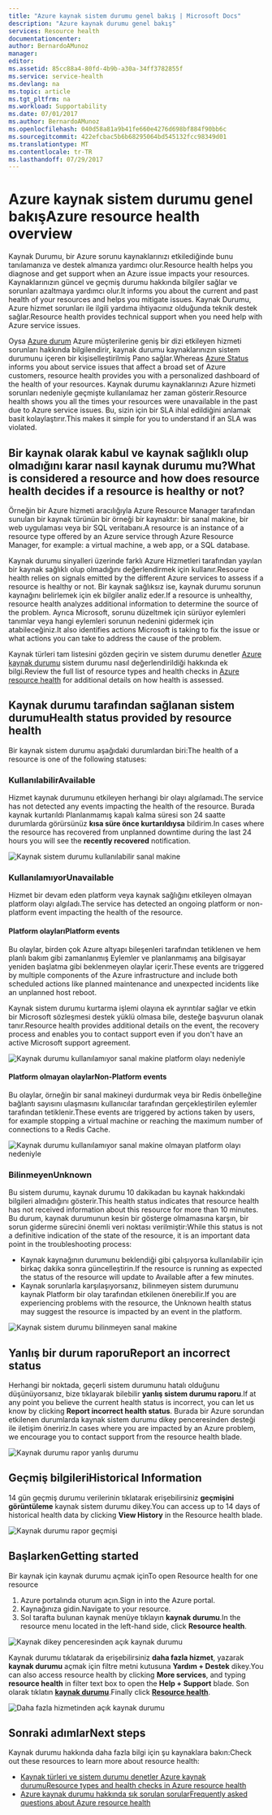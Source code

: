 ```yaml
---
title: "Azure kaynak sistem durumu genel bakış | Microsoft Docs"
description: "Azure kaynak durumu genel bakış"
services: Resource health
documentationcenter: 
author: BernardoAMunoz
manager: 
editor: 
ms.assetid: 85cc88a4-80fd-4b9b-a30a-34ff3782855f
ms.service: service-health
ms.devlang: na
ms.topic: article
ms.tgt_pltfrm: na
ms.workload: Supportability
ms.date: 07/01/2017
ms.author: BernardoAMunoz
ms.openlocfilehash: 040d58a81a9b41fe660e4276d698bf884f90bb6c
ms.sourcegitcommit: 422efcbac5b6b68295064bd545132fcc98349d01
ms.translationtype: MT
ms.contentlocale: tr-TR
ms.lasthandoff: 07/29/2017
---
```

# <a name="azure-resource-health-overview"></a><span data-ttu-id="cfaca-103">Azure kaynak sistem durumu genel bakış</span><span class="sxs-lookup"><span data-stu-id="cfaca-103">Azure resource health overview</span></span>
 
<span data-ttu-id="cfaca-104">Kaynak Durumu, bir Azure sorunu kaynaklarınızı etkilediğinde bunu tanılamanıza ve destek almanıza yardımcı olur.</span><span class="sxs-lookup"><span data-stu-id="cfaca-104">Resource health helps you diagnose and get support when an Azure issue impacts your resources.</span></span> <span data-ttu-id="cfaca-105">Kaynaklarınızın güncel ve geçmiş durumu hakkında bilgiler sağlar ve sorunları azaltmaya yardımcı olur.</span><span class="sxs-lookup"><span data-stu-id="cfaca-105">It informs you about the current and past health of your resources and helps you mitigate issues.</span></span> <span data-ttu-id="cfaca-106">Kaynak Durumu, Azure hizmet sorunları ile ilgili yardıma ihtiyacınız olduğunda teknik destek sağlar.</span><span class="sxs-lookup"><span data-stu-id="cfaca-106">Resource health provides technical support when you need help with Azure service issues.</span></span>

<span data-ttu-id="cfaca-107">Oysa [Azure durum](https://status.azure.com) Azure müşterilerine geniş bir dizi etkileyen hizmeti sorunları hakkında bilgilendirir, kaynak durumu kaynaklarınızın sistem durumunu içeren bir kişiselleştirilmiş Pano sağlar.</span><span class="sxs-lookup"><span data-stu-id="cfaca-107">Whereas [Azure Status](https://status.azure.com) informs you about service issues that affect a broad set of Azure customers, resource health provides you with a personalized dashboard of the health of your resources.</span></span> <span data-ttu-id="cfaca-108">Kaynak durumu kaynaklarınızı Azure hizmeti sorunları nedeniyle geçmişte kullanılamaz her zaman gösterir.</span><span class="sxs-lookup"><span data-stu-id="cfaca-108">Resource health shows you all the times your resources were unavailable in the past due to Azure service issues.</span></span> <span data-ttu-id="cfaca-109">Bu, sizin için bir SLA ihlal edildiğini anlamak basit kolaylaştırır.</span><span class="sxs-lookup"><span data-stu-id="cfaca-109">This makes it simple for you to understand if an SLA was violated.</span></span> 

## <a name="what-is-considered-a-resource-and-how-does-resource-health-decides-if-a-resource-is-healthy-or-not"></a><span data-ttu-id="cfaca-110">Bir kaynak olarak kabul ve kaynak sağlıklı olup olmadığını karar nasıl kaynak durumu mu?</span><span class="sxs-lookup"><span data-stu-id="cfaca-110">What is considered a resource and how does resource health decides if a resource is healthy or not?</span></span>
<span data-ttu-id="cfaca-111">Örneğin bir Azure hizmeti aracılığıyla Azure Resource Manager tarafından sunulan bir kaynak türünün bir örneği bir kaynaktır: bir sanal makine, bir web uygulaması veya bir SQL veritabanı.</span><span class="sxs-lookup"><span data-stu-id="cfaca-111">A resource is an instance of a resource type offered by an Azure service through Azure Resource Manager, for example: a virtual machine, a web app, or a SQL database.</span></span>

<span data-ttu-id="cfaca-112">Kaynak durumu sinyalleri üzerinde farklı Azure Hizmetleri tarafından yayılan bir kaynak sağlıklı olup olmadığını değerlendirmek için kullanır.</span><span class="sxs-lookup"><span data-stu-id="cfaca-112">Resource health relies on signals emitted by the different Azure services to assess if a resource is healthy or not.</span></span> <span data-ttu-id="cfaca-113">Bir kaynak sağlıksız ise, kaynak durumu sorunun kaynağını belirlemek için ek bilgiler analiz eder.</span><span class="sxs-lookup"><span data-stu-id="cfaca-113">If a resource is unhealthy, resource health analyzes additional information to determine the source of the problem.</span></span> <span data-ttu-id="cfaca-114">Ayrıca Microsoft, sorunu düzeltmek için sürüyor eylemleri tanımlar veya hangi eylemleri sorunun nedenini gidermek için atabileceğiniz.</span><span class="sxs-lookup"><span data-stu-id="cfaca-114">It also identifies actions Microsoft is taking to fix the issue or what actions you can take to address the cause of the problem.</span></span> 

<span data-ttu-id="cfaca-115">Kaynak türleri tam listesini gözden geçirin ve sistem durumu denetler [Azure kaynak durumu](resource-health-checks-resource-types.md) sistem durumu nasıl değerlendirildiği hakkında ek bilgi.</span><span class="sxs-lookup"><span data-stu-id="cfaca-115">Review the full list of resource types and health checks in [Azure resource health](resource-health-checks-resource-types.md) for additional details on how health is assessed.</span></span>

## <a name="health-status-provided-by-resource-health"></a><span data-ttu-id="cfaca-116">Kaynak durumu tarafından sağlanan sistem durumu</span><span class="sxs-lookup"><span data-stu-id="cfaca-116">Health status provided by resource health</span></span>
<span data-ttu-id="cfaca-117">Bir kaynak sistem durumu aşağıdaki durumlardan biri:</span><span class="sxs-lookup"><span data-stu-id="cfaca-117">The health of a resource is one of the following statuses:</span></span>

### <a name="available"></a><span data-ttu-id="cfaca-118">Kullanılabilir</span><span class="sxs-lookup"><span data-stu-id="cfaca-118">Available</span></span>
<span data-ttu-id="cfaca-119">Hizmet kaynak durumunu etkileyen herhangi bir olayı algılamadı.</span><span class="sxs-lookup"><span data-stu-id="cfaca-119">The service has not detected any events impacting the health of the resource.</span></span> <span data-ttu-id="cfaca-120">Burada kaynak kurtarıldı Planlanmamış kapalı kalma süresi son 24 saatte durumlarda görürsünüz **kısa süre önce kurtarıldıysa** bildirim.</span><span class="sxs-lookup"><span data-stu-id="cfaca-120">In cases where the resource has recovered from unplanned downtime during the last 24 hours you will see the **recently recovered** notification.</span></span>

![Kaynak sistem durumu kullanılabilir sanal makine](./media/resource-health-overview/Available.png)

### <a name="unavailable"></a><span data-ttu-id="cfaca-122">Kullanılamıyor</span><span class="sxs-lookup"><span data-stu-id="cfaca-122">Unavailable</span></span>
<span data-ttu-id="cfaca-123">Hizmet bir devam eden platform veya kaynak sağlığını etkileyen olmayan platform olayı algıladı.</span><span class="sxs-lookup"><span data-stu-id="cfaca-123">The service has detected an ongoing platform or non-platform event impacting the health of the resource.</span></span>

#### <a name="platform-events"></a><span data-ttu-id="cfaca-124">Platform olayları</span><span class="sxs-lookup"><span data-stu-id="cfaca-124">Platform events</span></span>
<span data-ttu-id="cfaca-125">Bu olaylar, birden çok Azure altyapı bileşenleri tarafından tetiklenen ve hem planlı bakım gibi zamanlanmış Eylemler ve planlanmamış ana bilgisayar yeniden başlatma gibi beklenmeyen olaylar içerir.</span><span class="sxs-lookup"><span data-stu-id="cfaca-125">These events are triggered by multiple components of the Azure infrastructure and include both scheduled actions like planned maintenance and unexpected incidents like an unplanned host reboot.</span></span>

<span data-ttu-id="cfaca-126">Kaynak sistem durumu kurtarma işlemi olayına ek ayrıntılar sağlar ve etkin bir Microsoft sözleşmesi destek yüklü olmasa bile, desteğe başvurun olanak tanır.</span><span class="sxs-lookup"><span data-stu-id="cfaca-126">Resource health provides additional details on the event, the recovery process and enables you to contact support even if you don't have an active Microsoft support agreement.</span></span>

![Kaynak durumu kullanılamıyor sanal makine platform olayı nedeniyle](./media/resource-health-overview/Unavailable.png)

#### <a name="non-platform-events"></a><span data-ttu-id="cfaca-128">Platform olmayan olaylar</span><span class="sxs-lookup"><span data-stu-id="cfaca-128">Non-Platform events</span></span>
<span data-ttu-id="cfaca-129">Bu olaylar, örneğin bir sanal makineyi durdurmak veya bir Redis önbelleğine bağlantı sayısını ulaşmasını kullanıcılar tarafından gerçekleştirilen eylemler tarafından tetiklenir.</span><span class="sxs-lookup"><span data-stu-id="cfaca-129">These events are triggered by actions taken by users, for example stopping a virtual machine or reaching the maximum number of connections to a Redis Cache.</span></span>

![Kaynak durumu kullanılamıyor sanal makine olmayan platform olayı nedeniyle](./media/resource-health-overview/Unavailable_NonPlatform.png)

### <a name="unknown"></a><span data-ttu-id="cfaca-131">Bilinmeyen</span><span class="sxs-lookup"><span data-stu-id="cfaca-131">Unknown</span></span>
<span data-ttu-id="cfaca-132">Bu sistem durumu, kaynak durumu 10 dakikadan bu kaynak hakkındaki bilgileri almadığını gösterir.</span><span class="sxs-lookup"><span data-stu-id="cfaca-132">This health status indicates that resource health has not received information about this resource for more than 10 minutes.</span></span> <span data-ttu-id="cfaca-133">Bu durum, kaynak durumunun kesin bir gösterge olmamasına karşın, bir sorun giderme sürecini önemli veri noktası verilmiştir:</span><span class="sxs-lookup"><span data-stu-id="cfaca-133">While this status is not a definitive indication of the state of the resource, it is an important data point in the troubleshooting process:</span></span>
* <span data-ttu-id="cfaca-134">Kaynak kaynağının durumunu beklendiği gibi çalışıyorsa kullanılabilir için birkaç dakika sonra güncelleştirin.</span><span class="sxs-lookup"><span data-stu-id="cfaca-134">If the resource is running as expected the status of the resource will update to Available after a few minutes.</span></span>
* <span data-ttu-id="cfaca-135">Kaynak sorunlarla karşılaşıyorsanız, bilinmeyen sistem durumunu kaynak Platform bir olay tarafından etkilenen önerebilir.</span><span class="sxs-lookup"><span data-stu-id="cfaca-135">If you are experiencing problems with the resource, the Unknown health status may suggest the resource is impacted by an event in the platform.</span></span>

![Kaynak sistem durumu bilinmeyen sanal makine](./media/resource-health-overview/Unknown.png)

## <a name="report-an-incorrect-status"></a><span data-ttu-id="cfaca-137">Yanlış bir durum raporu</span><span class="sxs-lookup"><span data-stu-id="cfaca-137">Report an incorrect status</span></span>
<span data-ttu-id="cfaca-138">Herhangi bir noktada, geçerli sistem durumunu hatalı olduğunu düşünüyorsanız, bize tıklayarak bilebilir **yanlış sistem durumu raporu**.</span><span class="sxs-lookup"><span data-stu-id="cfaca-138">If at any point you believe the current health status is incorrect, you can let us know by clicking **Report incorrect health status**.</span></span> <span data-ttu-id="cfaca-139">Burada bir Azure sorundan etkilenen durumlarda kaynak sistem durumu dikey penceresinden desteği ile iletişim öneririz.</span><span class="sxs-lookup"><span data-stu-id="cfaca-139">In cases where you are impacted by an Azure problem, we encourage you to contact support from the resource health blade.</span></span> 

![Kaynak durumu rapor yanlış durumu](./media/resource-health-overview/incorrect-status.png)

## <a name="historical-information"></a><span data-ttu-id="cfaca-141">Geçmiş bilgileri</span><span class="sxs-lookup"><span data-stu-id="cfaca-141">Historical Information</span></span>
<span data-ttu-id="cfaca-142">14 gün geçmiş durumu verilerinin tıklatarak erişebilirsiniz **geçmişini görüntüleme** kaynak sistem durumu dikey.</span><span class="sxs-lookup"><span data-stu-id="cfaca-142">You can access up to 14 days of historical health data by clicking **View History** in the Resource health blade.</span></span> 

![Kaynak durumu rapor geçmişi](./media/resource-health-overview/history-blade.png)

## <a name="getting-started"></a><span data-ttu-id="cfaca-144">Başlarken</span><span class="sxs-lookup"><span data-stu-id="cfaca-144">Getting started</span></span>
<span data-ttu-id="cfaca-145">Bir kaynak için kaynak durumu açmak için</span><span class="sxs-lookup"><span data-stu-id="cfaca-145">To open Resource health for one resource</span></span>
1.  <span data-ttu-id="cfaca-146">Azure portalında oturum açın.</span><span class="sxs-lookup"><span data-stu-id="cfaca-146">Sign in into the Azure portal.</span></span>
2.  <span data-ttu-id="cfaca-147">Kaynağınıza gidin.</span><span class="sxs-lookup"><span data-stu-id="cfaca-147">Navigate to your resource.</span></span>
3.  <span data-ttu-id="cfaca-148">Sol tarafta bulunan kaynak menüye tıklayın **kaynak durumu**.</span><span class="sxs-lookup"><span data-stu-id="cfaca-148">In the resource menu located in the left-hand side, click **Resource health**.</span></span>

![Kaynak dikey penceresinden açık kaynak durumu](./media/resource-health-overview/from-resource-blade.png)

<span data-ttu-id="cfaca-150">Kaynak durumu tıklatarak da erişebilirsiniz **daha fazla hizmet**, yazarak **kaynak durumu** açmak için filtre metni kutusuna **Yardım + Destek** dikey.</span><span class="sxs-lookup"><span data-stu-id="cfaca-150">You can also access resource health by clicking **More services**, and typing **resource health** in filter text box to open the **Help + Support** blade.</span></span> <span data-ttu-id="cfaca-151">Son olarak tıklatın [ **kaynak durumu**](https://ms.portal.azure.com/#blade/Microsoft_Azure_Monitoring/AzureMonitoringBrowseBlade/resourceHealth).</span><span class="sxs-lookup"><span data-stu-id="cfaca-151">Finally click [**Resource health**](https://ms.portal.azure.com/#blade/Microsoft_Azure_Monitoring/AzureMonitoringBrowseBlade/resourceHealth).</span></span>

![Daha fazla hizmetinden açık kaynak durumu](./media/resource-health-overview/FromOtherServices.png)

## <a name="next-steps"></a><span data-ttu-id="cfaca-153">Sonraki adımlar</span><span class="sxs-lookup"><span data-stu-id="cfaca-153">Next steps</span></span>

<span data-ttu-id="cfaca-154">Kaynak durumu hakkında daha fazla bilgi için şu kaynaklara bakın:</span><span class="sxs-lookup"><span data-stu-id="cfaca-154">Check out these resources to learn more about resource health:</span></span>
-  [<span data-ttu-id="cfaca-155">Kaynak türleri ve sistem durumu denetler Azure kaynak durumu</span><span class="sxs-lookup"><span data-stu-id="cfaca-155">Resource types and health checks in Azure resource health</span></span>](resource-health-checks-resource-types.md)
-  [<span data-ttu-id="cfaca-156">Azure kaynak durumu hakkında sık sorulan sorular</span><span class="sxs-lookup"><span data-stu-id="cfaca-156">Frequently asked questions about Azure resource health</span></span>](resource-health-faq.md)





